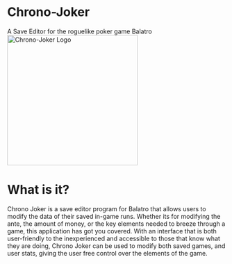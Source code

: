 # Chrono-Joker
A Save Editor for the roguelike poker game Balatro<br>
<img src="https://github.com/user-attachments/assets/82984856-91b9-40e0-ad33-bfbe1b85387e" width="300" alt="Chrono-Joker Logo" />

# What is it?
Chrono Joker is a save editor program for Balatro that allows users to modify the data of their saved in-game runs. Whether its for modifying the ante, the amount of money, or the key elements needed to breeze through a game, this application has got you covered. With an interface that is both user-friendly to the inexperienced and accessible to those that know what they are doing, Chrono Joker can be used to modify both
saved games, and user stats, giving the user free control over the elements of the game.
